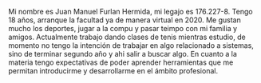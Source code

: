 Mi nombre es Juan Manuel Furlan Hermida, mi legajo es 176.227-8.
Tengo 18 años, arranque la facultad ya de manera virtual en 2020. Me gustan mucho los deportes, jugar a la compu y pasar teimpo con mi familia y amigos.
Actualmente trabajo dando clases de tenis mientras estudio, de momento no tengo la intención de trabajar en algo relacionado a sistemas, 
sino de terminar segundo año y ahi salir a buscar algo. 
En cuanto a la materia tengo expectativas de poder aprender herramientas que me permitan introducirme y desarrollarme en el ámbito profesional.
